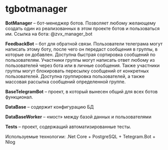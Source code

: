 # tgbotmanager

**BotManager** – бот-менеджер ботов. Позволяет любому желающему создать один из реализованных в этом проекте ботов и пользоваться им. Ссылка на бота: @zvx_manager_bot

**FeedbackBot** – бот для обратной связи. Пользователи телеграма могут написать этому боту, после чего он передаст сообщения в группы, в которые он добавлен. Доступна быстрая сортировка сообщений по пользователям. Участники группы могут написать ответ любому из пользователей через бота или в личные сообщения. Также участники группы могут блокировать пересылку сообщений от конкретных пользователей. Доступна группировка пользователей, а также массовая рассылка сообщений определенной группе.

**BaseTelegramBot** – проект, в который вынесен общий для всех ботов функционал.

**DataBase** – содержит конфигурацию БД

**DataBaseWorker** – «мост» между базой данных и пользователями

**Tests** – проект, содержащий автоматизированные тесты.


Используемые технологии: .Net Core + PostgreSQL + Tetegram.Bot + Nlog


